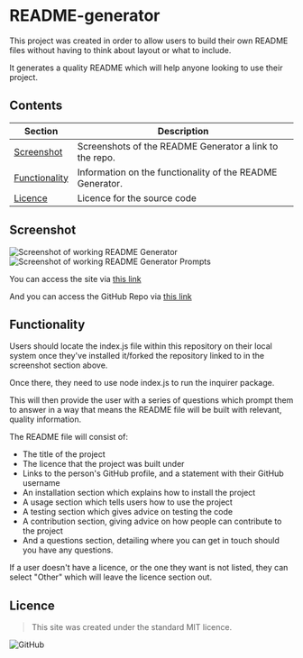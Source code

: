 # README-generator
This project was created in order to allow users to build their own README files without having to think about layout or what to include. 

It generates a quality README which will help anyone looking to use their project.

## Contents
Section | Description
------------ | -------------
[Screenshot](#screenshot) | Screenshots of the README Generator a link to the repo.
[Functionality](#functionality) | Information on the functionality of the README Generator.
[Licence](#licence) | Licence for the source code

## Screenshot
![Screenshot of working README Generator](/Develop/Screenshot_of_README_File.PNG)
![Screenshot of working README Generator Prompts](/Develop/Screenshot_of_Terminal_Prompts.PNG)


You can access the site via [this link](https://kvtemadden.github.io/README-generator/)

And you can access the GitHub Repo via [this link](https://github.com/kvtemadden/README-generator/)

## Functionality
Users should locate the index.js file within this repository on their local system once they've installed it/forked the repository linked to in the screenshot section above. 

Once there, they need to use node index.js to run the inquirer package. 

This will then provide the user with a series of questions which prompt them to answer in a way that means the README file will be built with relevant, quality information.

The README file will consist of:
- The title of the project
- The licence that the project was built under
- Links to the person's GitHub profile, and a statement with their GitHub username
- An installation section which explains how to install the project
- A usage section which tells users how to use the project
- A testing section which gives advice on testing the code
- A contribution section, giving advice on how people can contribute to the project
- And a questions section, detailing where you can get in touch should you have any questions.

If a user doesn't have a licence, or the one they want is not listed, they can select "Other" which will leave the licence section out.

## Licence
> This site was created under the standard MIT licence.

![GitHub](https://img.shields.io/github/license/kvtemadden/portfolio?color=%23203333&label=LICENCED%20AS&style=for-the-badge)

